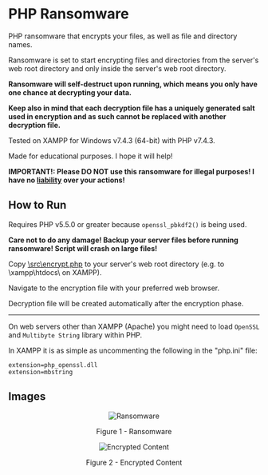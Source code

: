 # PHP Ransomware

PHP ransomware that encrypts your files, as well as file and directory names.

Ransomware is set to start encrypting files and directories from the server's web root directory and only inside the server's web root directory.

**Ransomware will self-destruct upon running, which means you only have one chance at decrypting your data.**

**Keep also in mind that each decryption file has a uniquely generated salt used in encryption and as such cannot be replaced with another decryption file.**

Tested on XAMPP for Windows v7.4.3 (64-bit) with PHP v7.4.3.

Made for educational purposes. I hope it will help!

**IMPORTANT!: Please DO NOT use this ransomware for illegal purposes! I have no [liability](https://github.com/ivan-sincek/php-ransomware/blob/master/LICENSE) over your actions!**

## How to Run

Requires PHP v5.5.0 or greater because `openssl_pbkdf2()` is being used.

**Care not to do any damage! Backup your server files before running ransomware! Script will crash on large files!**

Copy [\\src\\encrypt.php](https://github.com/ivan-sincek/php-ransomware/blob/master/src/encrypt.php) to your server's web root directory (e.g. to \\xampp\\htdocs\\ on XAMPP).

Navigate to the encryption file with your preferred web browser.

Decryption file will be created automatically after the encryption phase.

---

On web servers other than XAMPP (Apache) you might need to load `OpenSSL` and `Multibyte String` library within PHP.

In XAMPP it is as simple as uncommenting the following in the "php.ini" file:

```fundamental
extension=php_openssl.dll
extension=mbstring
```

## Images

<p align="center"><img src="https://github.com/ivan-sincek/php-ransomware/blob/master/img/ransomware.jpg" alt="Ransomware"></p>

<p align="center">Figure 1 - Ransomware</p>

<p align="center"><img src="https://github.com/ivan-sincek/php-ransomware/blob/master/img/encrypted_content.jpg" alt="Encrypted Content"></p>

<p align="center">Figure 2 - Encrypted Content</p>
